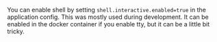You can enable shell by setting `shell.interactive.enabled=true` in the application config. This was mostly used during development. It can be enabled in the docker container if you enable tty, but it can be a little bit tricky.
